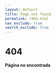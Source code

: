```yaml
---
layout: default
title: Page not found
permalink: /404.html
nav_exclude: true
search_exclude: true
---
```


<h1 id="404-page-not-found">404</h1>

<p><strong>Página no encontrada</strong></p>

